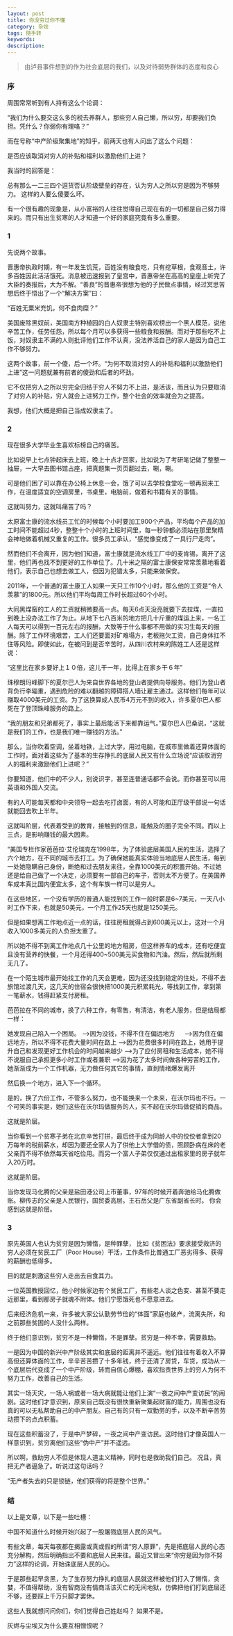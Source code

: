 ```yaml
---
layout: post
title: 你没穷过你不懂
category: 杂烩
tags: 随手转
keywords: 
description: 
---
```


> 由泸县事件想到的作为社会底层的我们，以及对待弱势群体的态度和良心

### 序

周围常常听到有人持有这么个论调：

“我们为什么要交这么多的税去养群人，那些穷人自己懒，所以穷，却要我们负担。凭什么？你弱你有理咯？”

而在号称“中产阶级聚集地”的知乎，前两天也有人问出了这么个问题：

是否应该取消对穷人的补贴和福利以激励他们上进？

我当时的回答是：

总有那么一二三四个逗货否认阶级壁垒的存在，认为穷人之所以穷是因为不够努力。
这样的人要么傻要么坏。

有一个很有趣的现象是，从小富裕的人往往觉得自己现在有的一切都是自己努力得来的。而只有出生贫寒的人才知道一个好的家庭究竟有多么重要。

### 1

先说两个故事。

晋惠帝执政时期，有一年发生饥荒，百姓没有粮食吃，只有挖草根，食观音土，许多百姓因此活活饿死。消息被迅速报到了皇宫中，晋惠帝坐在高高的皇座上听完了大臣的奏报后，大为不解。“善良”的晋惠帝很想为他的子民做点事情，经过冥思苦想后终于悟出了一个“解决方案”曰：

“百姓无粟米充饥，何不食肉糜？”

美国废除黑奴前，美国南方种植园的白人奴隶主特别喜欢榜出一个黑人模范，说他辛苦工作，任劳任怨，所以每个月可以多获得一些粮食和报酬。而对于那些吃不上饭，对奴隶主不满的人则批评他们工作不认真，没法养活自己的家人是因为自己工作不够努力。

这两个故事，前一个傻，后一个坏。“为何不取消对穷人的补贴和福利以激励他们上进”这一问题就兼有前者的傻劲和后者的坏劲。

它不仅把穷人之所以穷完全归结于穷人不努力不上进，是活该，而且认为只要取消了对穷人的补贴，穷人就会上进努力工作，整个社会的效率就会为之提高。

我想，他们大概是把自己当成奴隶主了。

### 2

现在很多大学毕业生喜欢标榜自己的痛苦。

比如说早上七点钟起床去上班，晚上十点才回家，比如说为了考研笔记做了整整一抽屉，一大早去图书馆占座，把真题集一页页翻过去，唰，唰。

可是他们困了可以靠在办公椅上休息一会，饿了可以去学校食堂吃一顿再回来工作，在温度适宜的空调房里，书桌里，电脑前，做着和书籍有关的事情。

这就叫努力，这就叫痛苦了吗？

太原富士康的流水线员工忙的时候每个小时要加工900个产品，平均每个产品的加工时间不能超过4秒，整整十个小时的上班时间里，每一秒钟都必须站在那里聚精会神地做着机械又重复的工作。很多员工承认，“感觉像变成了一具行尸走肉”。

然而他们不会离开，因为他们知道，富士康就是流水线工厂中的麦肯锡，离开了这里，他们再也找不到更好的工作单位了。几十米之隔的富士康保安常常羡慕地看着他们，表示自己也想去做工人，但因为犯错太多，只能来做保安。

2011年，一个普通的富士康工人如果一天只工作10个小时，那么他的工资是“令人羡慕”的1800元。所以他们平均每周工作时长超过60个小时。

大同黑煤窑的工人的工资就稍微要高一点。每天6点天没亮就要下去拉煤，一直拉到晚上没办法工作了为止。从地下七八百米的地方把几十斤重的煤运上来，一名工人每天可以得到一百元左右的报酬，大致等于什么事都不用做的实习生每天的报酬。除了工作环境艰苦，工人们还要面对矿难塌方，老板拖欠工资，自己身体扛不住等风险。即使如此，在被问到是否辛苦时，从四川农村来的陈姓工人还是这样说：

“这里比在家乡要好上１０倍，这儿干一年，比得上在家乡干６年”

珠穆朗玛峰脚下的夏尔巴人为来自世界各地的登山者提供向导服务。他们为登山者背负行李辎重，遇到危险的难以翻越的障碍搭人墙让雇主通过。这样他们每年可以赚取4000美元的工资。为了这换算成人民币4万元不到的收入，许多夏尔巴人都死在了登顶珠峰服务的路上。

“我的朋友和兄弟都死了，事实上最后能活下来都靠运气。”夏尔巴人巴桑说，“这就是我们的工作，也是我们唯一赚钱的方法。”

那么，当你吹着空调，坐着地铁，上过大学，用过电脑，在城市里做着还算体面的工作时，面对着这些为了基本的生存挣扎的底层人民又有什么立场说“应该取消穷人的福利来激励他们上进呢？”

你要知道，他们中的不少人，别说识字，甚至连普通话都不会说。而你甚至可以用英语和外国人交流。

有的人可能每天都和中央领导一起去吃打卤面，有的人可能和正厅级干部说一句话就能回去吹上半年。

这就叫阶层，代表着受到的教育，接触到的信息，能触及的圈子完全不同。而以上三点，是影响赚钱的最大因素。

“美国专栏作家芭芭拉·艾伦瑞克在1998年，为了体验底层美国人民的生活，选择了六个地方，在不同的城市去打工。为了确保她能真实体验当地底层人民生活，每到一处她隐瞒自己身份，断绝和过去朋友来往，全靠1000美元的积蓄开始。不过她还是给自己做了一个决定，必须要有一部自己的车子，否则太不方便了。在美国养车成本真比国内便宜太多，这个有车族一样可以是穷人。

在这些地区，一个没有学历的普通人能找到的工作一般时薪是6~7美元，一天八小时工作下来，也就是50美元，一个月工作25天也就是1250美元。 　

但是如果想离工作地点近一点的话，往往房租就得占到600美元以上，这对一个月收入1000多美元的人负担太重了。

所以她不得不到离工作地点几十公里的地方租房，但这样养车的成本，还有吃便宜且没有营养的快餐，一个月还得400~500美元买食物和汽油。然后，然后就所剩无几了。

在一个陌生城市最开始找工作的几天会更难，因为还没找到稳定的住处，不得不去旅馆过渡几天，这几天的住宿会很快把1000美元积累耗光，等找到工作，拿到第一笔薪水，钱得赶紧支付房租。

芭芭拉在不同的城市，换了六种工作，有零售，有清洁，有老人服务，但是结局都一样：

她发现自己陷入一个困局。
-->因为没钱，不得不住在偏远地方 　
-->因为住在偏远地方，所以不得不花费大量时间在路上
-->因为花费很多时间在路上，她用于提升自己和发现更好工作机会的时间越来越少
-->为了应付房租和生活成本，她不得不说服自己承担更多小时工作或者兼职
-->因为花了太多时间做各种劳苦的工作，她渐渐成为一个工作机器，无力做任何其它的事情，直到情绪爆发离开

然后换一个地方，进入下一个循环。

是的，换了六份工作，不管多么努力，也不能换来一个未来，在沃尔玛也不行。一个可笑的事实是，她们这些在沃尔玛做服务的人，买不起在沃尔玛做促销的商品。

这就是阶层。

当你看到一个贫寒子弟在北京辛苦打拼，最后终于成为同龄人中的佼佼者拿到20万每年的税前薪水，却因为要还全家人为了供他上大学借的债，照顾卧病在床的老父亲而不得不依然每天省吃俭用。而另一个富人子弟仅仅通过出租家里的房子就年入20万时。

这就是阶层。

当你发现马化腾的父亲是盐田港公司上市董事，97年的时候开着奔驰给马化腾做账。柳传志的父亲是人民银行，国贸委高层。王石岳父是广东省副省长时。
你会感到这就是阶层。

### 3

原先英国人也认为贫穷是因为懒惰，是种罪孽，
比如《贫困法》要求接受救济的穷人必须在贫民工厂（Poor House）干活，工作条件比普通工厂恶劣得多、获得的薪酬也低得多。

目的就是刺激这些穷人走出去自食其力。

一位英国教授回忆，他小时候家边有个贫民工厂，有些老人谈之色变、甚至不要走近那里，看到那房子就魂不附体。他们宁愿饿死也不愿意进去。

后来经济危机一来，许多被大家公认勤劳节俭的“体面”家庭也破产，流离失所，和之前那些贫困的人没什么两样。

终于他们意识到，贫穷不是一种懒惰，不是罪孽。贫穷是一种不幸，需要救助。

一是因为中国的新兴中产阶级其实和底层的距离并不遥远。他们往往有着收入不算高但还算体面的工作，辛辛苦苦攒了十多年钱，终于还清了房贷，车贷，成功从一个底层后代变成了一个中产阶级，转而自信心爆棚，喜欢指责世界上的穷人为何不努力工作，改善自己的生活。

其实一场天灾，一场人祸或者一场大病就能让他们上演“一夜之间中产变访民”的闹剧。这时他们才意识到，原来自己既没有很快重新聚集起财富的能力，周围也没有真的可以无私帮助自己的中产朋友。自己有的只有一双勤劳的手，以及不断辛苦劳动攒下的点点积蓄。

现在这些积蓄没了，于是中产梦碎，一夜之间中产变访民。这时他们才像英国人一样意识到，贫穷离他们这些“伪中产”并不遥远。

所以啊，救助穷人不但是体现人道主义精神，同时也是救助我们自己。
况且，真把无产者逼急了。听说过这句话吗？

“无产者失去的只是锁链，他们获得的将是整个世界。”


### 结

以上是文章，以下是一些吐槽：

中国不知道什么时候开始兴起了一股屠戮底层人民的风气。

有些文章，每天每夜都在揭露或真或假的所谓“穷人原罪”，先是把底层人民的心态充分解构，然后明确指出不要和底层人民来往。最近又冒出来“你穷是因为你不努力”这样的论调，开始诛底层人民的心。

于是那些起早贪黑，为了生存努力挣扎的底层人民就这样被他们打入了懒惰，贪婪，不值得帮助，没有智商没有情商活该灭亡的无间地狱，仿佛把他们打到底层还不够，还要踩上千万只脚才罢休。

这些人我就想问问你们，你们觉得自己姓赵吗？
如果不是。

灰烬与尘埃又为什么要互相憎恨呢？